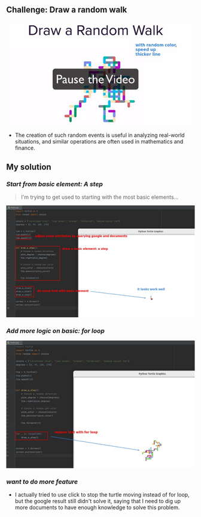 ## **Challenge: Draw a random walk**

![Alt challenge: random walk](pic/01.jpg)

- The creation of such random events is useful in analyzing real-world situations, and similar operations are often used in mathematics and finance.

## **My solution**

### _Start from basic element: A step_

> I'm trying to get used to starting with the most basic elements...

![Alt my sol: basic element](pic/02.jpg)

### _Add more logic on basic: for loop_

![Alt my sol: add for loop](pic/03.jpg)

### _want to do more feature_

- I actually tried to use click to stop the turtle moving instead of for loop, but the google result still didn't solve it, saying that I need to dig up more documents to have enough knowledge to solve this problem.
